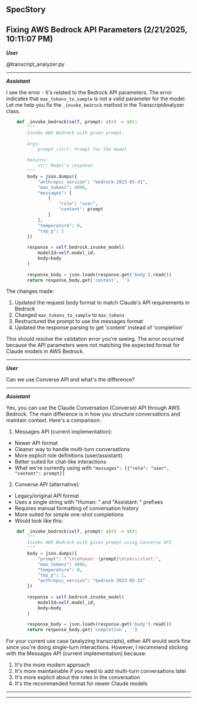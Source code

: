 ## SpecStory

## Fixing AWS Bedrock API Parameters (2/21/2025, 10:11:07 PM)

_**User**_

@transcript_analyzer.py 



---

_**Assistant**_

I see the error - it's related to the Bedrock API parameters. The error indicates that `max_tokens_to_sample` is not a valid parameter for the model. Let me help you fix the `_invoke_bedrock` method in the TranscriptAnalyzer class.

```python:backend/transcript_analyzer.py
    def _invoke_bedrock(self, prompt: str) -> str:
        """
        Invoke AWS Bedrock with given prompt.
        
        Args:
            prompt (str): Prompt for the model
            
        Returns:
            str: Model's response
        """
        body = json.dumps({
            "anthropic_version": "bedrock-2023-05-31",
            "max_tokens": 4096,
            "messages": [
                {
                    "role": "user",
                    "content": prompt
                }
            ],
            "temperature": 0,
            "top_p": 1
        })
        
        response = self.bedrock.invoke_model(
            modelId=self.model_id,
            body=body
        )
        
        response_body = json.loads(response.get('body').read())
        return response_body.get('content', '')
```

The changes made:
1. Updated the request body format to match Claude's API requirements in Bedrock
2. Changed `max_tokens_to_sample` to `max_tokens`
3. Restructured the prompt to use the messages format
4. Updated the response parsing to get 'content' instead of 'completion'

This should resolve the validation error you're seeing. The error occurred because the API parameters were not matching the expected format for Claude models in AWS Bedrock.

---

_**User**_

Can we use Converse API and what's the difference?

---

_**Assistant**_

Yes, you can use the Claude Conversation (Converse) API through AWS Bedrock. The main difference is in how you structure conversations and maintain context. Here's a comparison:

1. Messages API (current implementation):
- Newer API format
- Cleaner way to handle multi-turn conversations
- More explicit role definitions (user/assistant)
- Better suited for chat-like interactions
- What we're currently using with `"messages": [{"role": "user", "content": prompt}]`

2. Converse API (alternative):
- Legacy/original API format
- Uses a single string with "Human: " and "Assistant: " prefixes
- Requires manual formatting of conversation history
- More suited for simple one-shot completions
- Would look like this:

```python:backend/transcript_analyzer.py
    def _invoke_bedrock(self, prompt: str) -> str:
        """
        Invoke AWS Bedrock with given prompt using Converse API.
        """
        body = json.dumps({
            "prompt": f"\n\nHuman: {prompt}\n\nAssistant:",
            "max_tokens": 4096,
            "temperature": 0,
            "top_p": 1,
            "anthropic_version": "bedrock-2023-05-31"
        })
        
        response = self.bedrock.invoke_model(
            modelId=self.model_id,
            body=body
        )
        
        response_body = json.loads(response.get('body').read())
        return response_body.get('completion', '')
```

For your current use case (analyzing transcripts), either API would work fine since you're doing single-turn interactions. However, I recommend sticking with the Messages API (current implementation) because:
1. It's the more modern approach
2. It's more maintainable if you need to add multi-turn conversations later
3. It's more explicit about the roles in the conversation
4. It's the recommended format for newer Claude models

---



---

